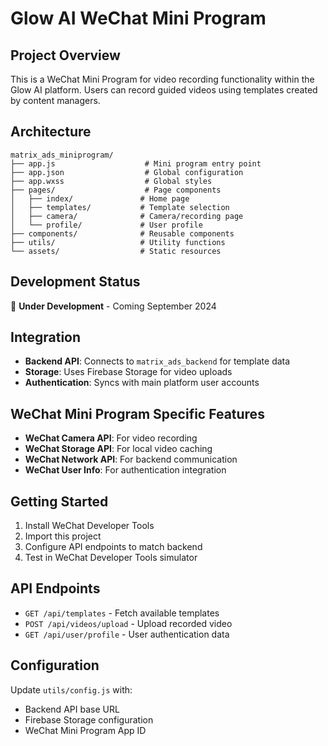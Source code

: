 # Glow AI WeChat Mini Program

## Project Overview
This is a WeChat Mini Program for video recording functionality within the Glow AI platform. Users can record guided videos using templates created by content managers.

## Architecture
```
matrix_ads_miniprogram/
├── app.js                    # Mini program entry point
├── app.json                  # Global configuration
├── app.wxss                  # Global styles
├── pages/                    # Page components
│   ├── index/               # Home page
│   ├── templates/           # Template selection
│   ├── camera/              # Camera/recording page
│   └── profile/             # User profile
├── components/              # Reusable components
├── utils/                   # Utility functions
└── assets/                  # Static resources
```

## Development Status
🚧 **Under Development** - Coming September 2024

## Integration
- **Backend API**: Connects to `matrix_ads_backend` for template data
- **Storage**: Uses Firebase Storage for video uploads
- **Authentication**: Syncs with main platform user accounts

## WeChat Mini Program Specific Features
- **WeChat Camera API**: For video recording
- **WeChat Storage API**: For local video caching
- **WeChat Network API**: For backend communication
- **WeChat User Info**: For authentication integration

## Getting Started
1. Install WeChat Developer Tools
2. Import this project
3. Configure API endpoints to match backend
4. Test in WeChat Developer Tools simulator

## API Endpoints
- `GET /api/templates` - Fetch available templates
- `POST /api/videos/upload` - Upload recorded video
- `GET /api/user/profile` - User authentication data

## Configuration
Update `utils/config.js` with:
- Backend API base URL
- Firebase Storage configuration
- WeChat Mini Program App ID

